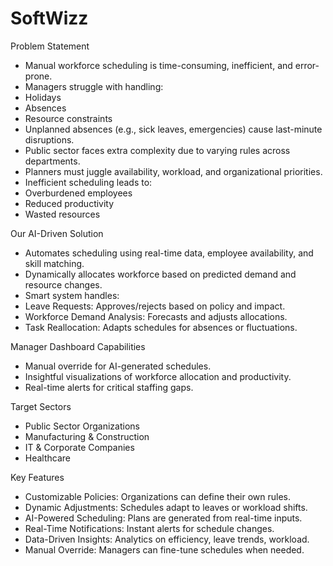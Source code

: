 # SoftWizz
Problem Statement
- Manual workforce scheduling is time-consuming, inefficient, and error-prone.
- Managers struggle with handling:
- Holidays
- Absences
- Resource constraints
- Unplanned absences (e.g., sick leaves, emergencies) cause last-minute disruptions.
- Public sector faces extra complexity due to varying rules across departments.
- Planners must juggle availability, workload, and organizational priorities.
- Inefficient scheduling leads to:
- Overburdened employees
- Reduced productivity
- Wasted resources

Our AI-Driven Solution
- Automates scheduling using real-time data, employee availability, and skill matching.
- Dynamically allocates workforce based on predicted demand and resource changes.
- Smart system handles:
- Leave Requests: Approves/rejects based on policy and impact.
- Workforce Demand Analysis: Forecasts and adjusts allocations.
- Task Reallocation: Adapts schedules for absences or fluctuations.

Manager Dashboard Capabilities
- Manual override for AI-generated schedules.
- Insightful visualizations of workforce allocation and productivity.
- Real-time alerts for critical staffing gaps.

Target Sectors
- Public Sector Organizations
- Manufacturing & Construction
- IT & Corporate Companies
- Healthcare

Key Features
- Customizable Policies: Organizations can define their own rules.
- Dynamic Adjustments: Schedules adapt to leaves or workload shifts.
- AI-Powered Scheduling: Plans are generated from real-time inputs.
- Real-Time Notifications: Instant alerts for schedule changes.
- Data-Driven Insights: Analytics on efficiency, leave trends, workload.
- Manual Override: Managers can fine-tune schedules when needed.



 
